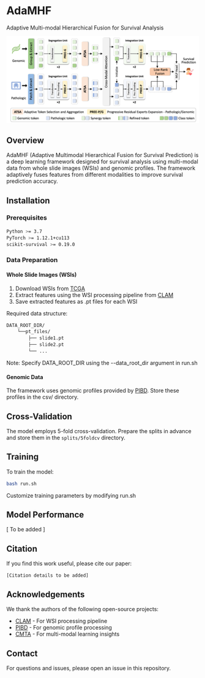 # AdaMHF
Adaptive Multi-modal Hierarchical Fusion for Survival Analysis

![Model Architecture](./model.png)

## Overview
AdaMHF (Adaptive Multimodal Hierarchical Fusion for Survival Prediction) is a deep learning framework designed for survival analysis using multi-modal data from whole slide images (WSIs) and genomic profiles. The framework adaptively fuses features from different modalities to improve survival prediction accuracy.

## Installation
### Prerequisites
```bash
Python >= 3.7
PyTorch >= 1.12.1+cu113
scikit-survival >= 0.19.0
```

### Data Preparation
#### Whole Slide Images (WSIs)
1. Download WSIs from [TCGA](https://portal.gdc.cancer.gov/)
2. Extract features using the WSI processing pipeline from [CLAM](https://github.com/mahmoodlab/CLAM)
3. Save extracted features as .pt files for each WSI

Required data structure:
```bash
DATA_ROOT_DIR/
    └──pt_files/
        ├── slide1.pt
        ├── slide2.pt
        └── ...
```
Note: Specify DATA_ROOT_DIR using the --data_root_dir argument in run.sh

#### Genomic Data
The framework uses genomic profiles provided by [PIBD](https://github.com/zylbuaa/PIBD). Store these profiles in the csv/ directory.

## Cross-Validation
The model employs 5-fold cross-validation. Prepare the splits in advance and store them in the `splits/5foldcv` directory.

## Training
To train the model:
```bash
bash run.sh
```
Customize training parameters by modifying run.sh

## Model Performance
[ To be added ]

## Citation
If you find this work useful, please cite our paper:
```
[Citation details to be added]
```

## Acknowledgements
We thank the authors of the following open-source projects:
- [CLAM](https://github.com/mahmoodlab/CLAM) - For WSI processing pipeline
- [PIBD](https://github.com/zylbuaa/PIBD) - For genomic profile processing
- [CMTA](https://github.com/FT-ZHOU-ZZZ/CMTA) - For multi-modal learning insights


## Contact
For questions and issues, please open an issue in this repository.

